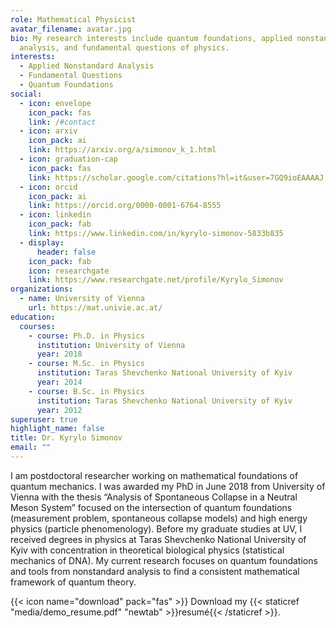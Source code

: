 ```yaml
---
role: Mathematical Physicist
avatar_filename: avatar.jpg
bio: My research interests include quantum foundations, applied nonstandard
  analysis, and fundamental questions of physics.
interests:
  - Applied Nonstandard Analysis
  - Fundamental Questions
  - Quantum Foundations
social:
  - icon: envelope
    icon_pack: fas
    link: /#contact
  - icon: arxiv
    icon_pack: ai
    link: https://arxiv.org/a/simonov_k_1.html
  - icon: graduation-cap
    icon_pack: fas
    link: https://scholar.google.com/citations?hl=it&user=7GQ9ioEAAAAJ
  - icon: orcid
    icon_pack: ai
    link: https://orcid.org/0000-0001-6764-8555
  - icon: linkedin
    icon_pack: fab
    link: https://www.linkedin.com/in/kyrylo-simonov-5833b835
  - display:
      header: false
    icon_pack: fab
    icon: researchgate
    link: https://www.researchgate.net/profile/Kyrylo_Simonov
organizations:
  - name: University of Vienna
    url: https://mat.univie.ac.at/
education:
  courses:
    - course: Ph.D. in Physics
      institution: University of Vienna
      year: 2018
    - course: M.Sc. in Physics
      institution: Taras Shevchenko National University of Kyiv
      year: 2014
    - course: B.Sc. in Physics
      institution: Taras Shevchenko National University of Kyiv
      year: 2012
superuser: true
highlight_name: false
title: Dr. Kyrylo Simonov
email: ""
---
```

I am postdoctoral researcher working on mathematical foundations of quantum mechanics. I was awarded my PhD in June 2018 from University of Vienna with the thesis “Analysis of Spontaneous Collapse in a Neutral Meson System” focused on the intersection of quantum foundations (measurement problem, spontaneous collapse models) and high energy physics (particle phenomenology). Before my graduate studies at UV, I received degrees in physics at Taras Shevchenko National University of Kyiv with concentration in theoretical biological physics (statistical mechanics of DNA). My current research focuses on quantum foundations and tools from nonstandard analysis to find a consistent mathematical framework of quantum theory.

{{< icon name="download" pack="fas" >}} Download my {{< staticref "media/demo_resume.pdf" "newtab" >}}resumé{{< /staticref >}}.